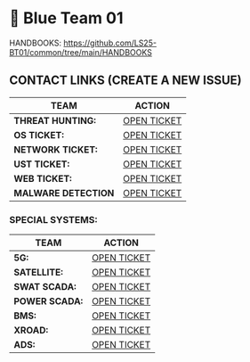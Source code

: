 # 🔵 Blue Team 01

HANDBOOKS: https://github.com/LS25-BT01/common/tree/main/HANDBOOKS

## CONTACT LINKS (CREATE A NEW ISSUE)
|TEAM|ACTION |
|---|---|
| **THREAT HUNTING:** | [OPEN TICKET](https://github.com/LS25-BT01/threat-hunting/issues/new?template=th-ticket.yml) |
| **OS TICKET:** | [OPEN TICKET](https://github.com/LS25-BT01/common/issues/new?template=02-os-ticket.yml) |
|**NETWORK TICKET:** | [OPEN TICKET](https://github.com/LS25-BT01/common/issues/new?template=01-network-template.yml) |
|**UST TICKET:** | [OPEN TICKET](https://github.com/LS25-BT01/common/issues/new?template=00-ust-ticket.yml) |
|**WEB TICKET:** | [OPEN TICKET](https://github.com/LS25-BT01/common/issues/new?template=04-web-ticket.yml) |
|**MALWARE DETECTION** | [OPEN TICKET](https://github.com/LS25-BT01/detected-malware/issues/new?template=00-malware-detection.yml) |

### SPECIAL SYSTEMS:
|TEAM|ACTION|
|---|---|
|**5G:** |[OPEN TICKET](https://github.com/LS25-BT01/special-systems/issues/new?template=01-5g-ticket.yml)|
| **SATELLITE:** |[OPEN TICKET](https://github.com/LS25-BT01/special-systems/issues/new?template=02-satellite-ticket.yml)|
| **SWAT SCADA:** |[OPEN TICKET](https://github.com/LS25-BT01/special-systems/issues/new?template=03-swat-scada-ticket.yml)|
| **POWER SCADA:** |[OPEN TICKET](https://github.com/LS25-BT01/special-systems/issues/new?template=04-power-scada-ticket.yml)|
| **BMS:** |[OPEN TICKET](https://github.com/LS25-BT01/special-systems/issues/new?template=05-bms-ticket.yml)|
| **XROAD:** |[OPEN TICKET](https://github.com/LS25-BT01/special-systems/issues/new?template=06-xroad-ticket.yml)|
| **ADS:** |[OPEN TICKET](https://github.com/LS25-BT01/special-systems/issues/new?template=07-air-defense-ticket.yml)|
